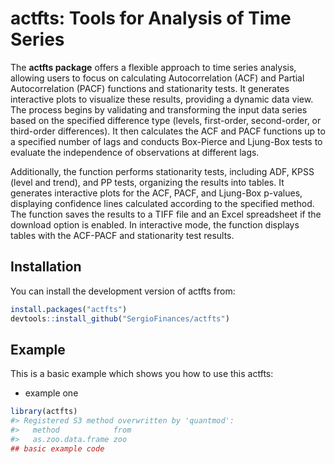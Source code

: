 
<!-- README.md is generated from README.Rmd. Please edit that file -->

# actfts: Tools for Analysis of Time Series

<!-- badges: start -->
<!-- badges: end -->

The **actfts package** offers a flexible approach to time series
analysis, allowing users to focus on calculating Autocorrelation (ACF)
and Partial Autocorrelation (PACF) functions and stationarity tests. It
generates interactive plots to visualize these results, providing a
dynamic data view. The process begins by validating and transforming the
input data series based on the specified difference type (levels,
first-order, second-order, or third-order differences). It then
calculates the ACF and PACF functions up to a specified number of lags
and conducts Box-Pierce and Ljung-Box tests to evaluate the independence
of observations at different lags.

Additionally, the function performs stationarity tests, including ADF,
KPSS (level and trend), and PP tests, organizing the results into
tables. It generates interactive plots for the ACF, PACF, and Ljung-Box
p-values, displaying confidence lines calculated according to the
specified method. The function saves the results to a TIFF file and an
Excel spreadsheet if the download option is enabled. In interactive
mode, the function displays tables with the ACF-PACF and stationarity
test results.

## Installation

You can install the development version of actfts from:

``` r
install.packages("actfts")
devtools::install_github("SergioFinances/actfts")
```

## Example

This is a basic example which shows you how to use this actfts:

- example one

``` r
library(actfts)
#> Registered S3 method overwritten by 'quantmod':
#>   method            from
#>   as.zoo.data.frame zoo
## basic example code
```
